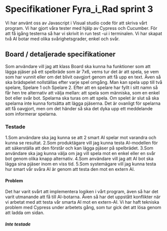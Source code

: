 # Specifikationer Fyra_i_Rad sprint 3
Vi har använt oss av Javascript i Visual studio code för att skriva vårt program. Vi har gjort våra tester med hjälp av Cypress och Cucumber. För att få igång testerna så har vi skrivit in run test -ui i terminalen. Vi har skapat två AI botar med olika svårighetsgrader, enkel och svår.

## Board / detaljerade specifikationer
Som användare vill jag att klass Board ska kunna ha funktioner som att lägga pjäser på ett spelbräde som är 7x6, vems tur det är att spela, se vem som har vunnit eller om det blivit oavgjort genom att få upp en text. Även så ska brädspelet nollställas efter varje spel omgång.
Man kan spela upp till två spelare, Spelare 1 och Spelare 2. Efter att en spelare har fyllt i sitt namn så får hen tre alternativ att välja mellan: att spela som människa, som en enkel bot eller svår bot. 
Spelarna ska turas om att spela. Om spelet är slut så ska spelarna inte kunna fortsätta att lägga pjäserna.
Det är ovanligt för spelarna att få oavgjort, men om det händer så ska det dyka upp ett meddelande som informerar spelarna.


### Testade
1.Som användare ska jag kunna se att 2 smart AI spelar mot varandra och kunna se resultat.
2.Som produktägare vill jag kunna testa AI-modellen för att säkerställa att den förstår och kan lägga pjäser på spelbrädet.
3.Som användare ska jag kunna välja om jag vill spela mot en enkel eller en svår bot genom olika knapp alternativ.
4.Som användare vill jag att AI bot ska lägga sina pjäser inom en viss tid.
5.Som systemägare vill jag kunna testa hur smart vår svåra AI är genom att testa den mot en extern AI.


#### Problem
Det har varit svårt att implementera logiken i vårt program, även så har det varit utmanande att få till AI-botarna. Även så har det uppstått konflikter när vi arbetat med att testa vår smarta AI mot en extern-AI. Vi har haft tekniska problem med Cypress under arbetets gång, som tur gick det att lösa genom att ladda om sidan.  
 

##### Inte testade

